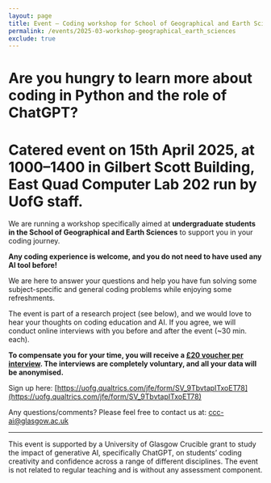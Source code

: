 ```yaml
---
layout: page
title: Event — Coding workshop for School of Geographical and Earth Sciences
permalink: /events/2025-03-workshop-geographical_earth_sciences
exclude: true
---
```


# Are you hungry to learn more about coding in Python and the role of ChatGPT?
# Catered event on **15th April 2025, at 1000–1400** in **Gilbert Scott Building, East Quad Computer Lab 202** run by UofG staff.

We are running a workshop specifically aimed at **undergraduate students in the School of Geographical and Earth Sciences** to support you in your coding journey.

**Any coding experience is welcome, and you do not need to have used any AI tool before!** 

We are here to answer your questions and help you have fun solving some subject-specific and general coding problems while enjoying some refreshments.

The event is part of a research project (see below), and we would love to hear your thoughts on coding education and AI. If you agree, we will conduct online interviews with you before and after the event (~30 min. each). 

**To compensate you for your time, you will receive a <ins>£20 voucher per interview</ins>. The interviews are completely voluntary, and all your data will be anonymised.**

Sign up here: [https://uofg.qualtrics.com/jfe/form/SV_9TbvtapITxoET78](https://uofg.qualtrics.com/jfe/form/SV_9TbvtapITxoET78)

Any questions/comments? Please feel free to contact us at: [ccc-ai@glasgow.ac.uk](mailto:ccc-ai@glasgow.ac.uk)

---

This event is supported by a University of Glasgow Crucible grant to study the impact of generative AI,
specifically ChatGPT, on students’ coding creativity and confidence across a range of different disciplines. The
event is not related to regular teaching and is without any assessment component.